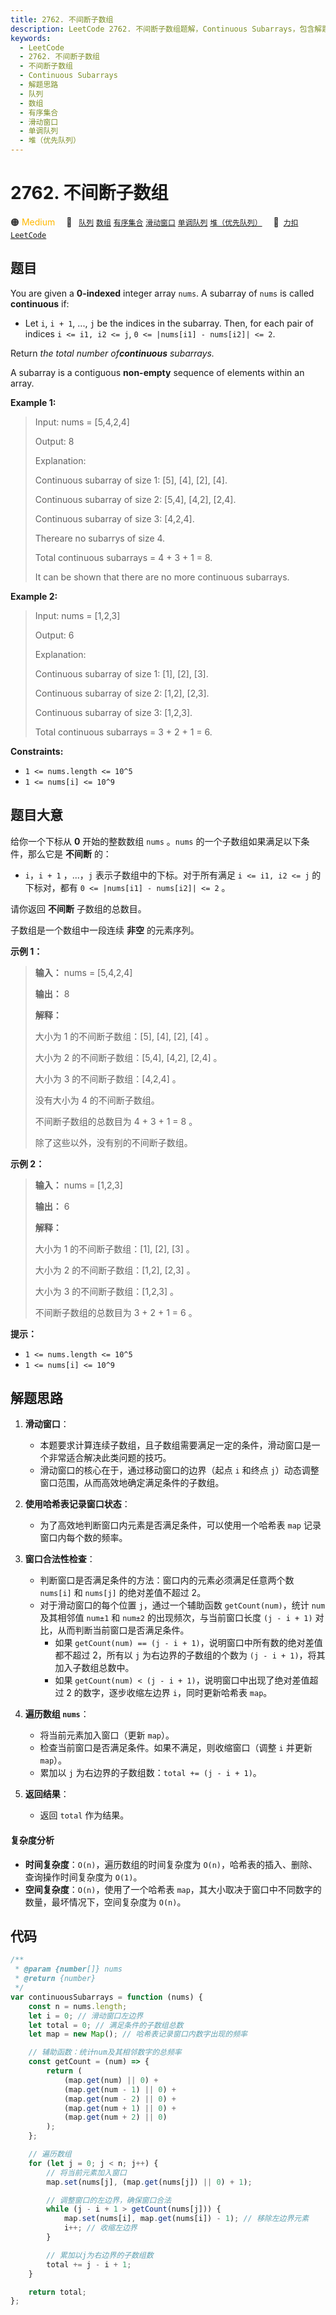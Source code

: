 ```yaml
---
title: 2762. 不间断子数组
description: LeetCode 2762. 不间断子数组题解，Continuous Subarrays，包含解题思路、复杂度分析以及完整的 JavaScript 代码实现。
keywords:
  - LeetCode
  - 2762. 不间断子数组
  - 不间断子数组
  - Continuous Subarrays
  - 解题思路
  - 队列
  - 数组
  - 有序集合
  - 滑动窗口
  - 单调队列
  - 堆（优先队列）
---
```


# 2762. 不间断子数组

🟠 <font color=#ffb800>Medium</font>&emsp; 🔖&ensp; [`队列`](/tag/queue.md) [`数组`](/tag/array.md) [`有序集合`](/tag/ordered-set.md) [`滑动窗口`](/tag/sliding-window.md) [`单调队列`](/tag/monotonic-queue.md) [`堆（优先队列）`](/tag/heap-priority-queue.md)&emsp; 🔗&ensp;[`力扣`](https://leetcode.cn/problems/continuous-subarrays) [`LeetCode`](https://leetcode.com/problems/continuous-subarrays)

## 题目

You are given a **0-indexed** integer array `nums`. A subarray of `nums` is
called **continuous** if:

- Let `i`, `i + 1`, ..., `j` be the indices in the subarray. Then, for each pair of indices `i <= i1, i2 <= j`, `0 <= |nums[i1] - nums[i2]| <= 2`.

Return _the total number of**continuous** subarrays._

A subarray is a contiguous **non-empty** sequence of elements within an array.

**Example 1:**

> Input: nums = [5,4,2,4]
>
> Output: 8
>
> Explanation:
>
> Continuous subarray of size 1: [5], [4], [2], [4].
>
> Continuous subarray of size 2: [5,4], [4,2], [2,4].
>
> Continuous subarray of size 3: [4,2,4].
>
> Thereare no subarrys of size 4.
>
> Total continuous subarrays = 4 + 3 + 1 = 8.
>
> It can be shown that there are no more continuous subarrays.

**Example 2:**

> Input: nums = [1,2,3]
>
> Output: 6
>
> Explanation:
>
> Continuous subarray of size 1: [1], [2], [3].
>
> Continuous subarray of size 2: [1,2], [2,3].
>
> Continuous subarray of size 3: [1,2,3].
>
> Total continuous subarrays = 3 + 2 + 1 = 6.

**Constraints:**

- `1 <= nums.length <= 10^5`
- `1 <= nums[i] <= 10^9`

## 题目大意

给你一个下标从 **0** 开始的整数数组 `nums` 。`nums` 的一个子数组如果满足以下条件，那么它是 **不间断** 的：

- `i`，`i + 1` ，...，`j` 表示子数组中的下标。对于所有满足 `i <= i1, i2 <= j` 的下标对，都有 `0 <= |nums[i1] - nums[i2]| <= 2` 。

请你返回 **不间断** 子数组的总数目。

子数组是一个数组中一段连续 **非空** 的元素序列。

**示例 1：**

> **输入：** nums = [5,4,2,4]
>
> **输出：** 8
>
> **解释：**
>
> 大小为 1 的不间断子数组：[5], [4], [2], [4] 。
>
> 大小为 2 的不间断子数组：[5,4], [4,2], [2,4] 。
>
> 大小为 3 的不间断子数组：[4,2,4] 。
>
> 没有大小为 4 的不间断子数组。
>
> 不间断子数组的总数目为 4 + 3 + 1 = 8 。
>
> 除了这些以外，没有别的不间断子数组。

**示例 2：**

> **输入：** nums = [1,2,3]
>
> **输出：** 6
>
> **解释：**
>
> 大小为 1 的不间断子数组：[1], [2], [3] 。
>
> 大小为 2 的不间断子数组：[1,2], [2,3] 。
>
> 大小为 3 的不间断子数组：[1,2,3] 。
>
> 不间断子数组的总数目为 3 + 2 + 1 = 6 。

**提示：**

- `1 <= nums.length <= 10^5`
- `1 <= nums[i] <= 10^9`

## 解题思路

1. **滑动窗口**：

   - 本题要求计算连续子数组，且子数组需要满足一定的条件，滑动窗口是一个非常适合解决此类问题的技巧。
   - 滑动窗口的核心在于，通过移动窗口的边界（起点 `i` 和终点 `j`）动态调整窗口范围，从而高效地确定满足条件的子数组。

2. **使用哈希表记录窗口状态**：

   - 为了高效地判断窗口内元素是否满足条件，可以使用一个哈希表 `map` 记录窗口内每个数的频率。

3. **窗口合法性检查**：

   - 判断窗口是否满足条件的方法：窗口内的元素必须满足任意两个数 `nums[i]` 和 `nums[j]` 的绝对差值不超过 2。
   - 对于滑动窗口的每个位置 `j`，通过一个辅助函数 `getCount(num)`，统计 `num` 及其相邻值 `num±1` 和 `num±2` 的出现频次，与当前窗口长度 `(j - i + 1)` 对比，从而判断当前窗口是否满足条件。
     - 如果 `getCount(num) == (j - i + 1)`，说明窗口中所有数的绝对差值都不超过 2，所有以 `j` 为右边界的子数组的个数为 `(j - i + 1)`，将其加入子数组总数中。
     - 如果 `getCount(num) < (j - i + 1)`，说明窗口中出现了绝对差值超过 2 的数字，逐步收缩左边界 `i`，同时更新哈希表 `map`。

4. **遍历数组 `nums`**：

   - 将当前元素加入窗口（更新 `map`）。
   - 检查当前窗口是否满足条件。如果不满足，则收缩窗口（调整 `i` 并更新 `map`）。
   - 累加以 `j` 为右边界的子数组数：`total += (j - i + 1)`。

5. **返回结果**：
   - 返回 `total` 作为结果。

#### 复杂度分析

- **时间复杂度**：`O(n)`，遍历数组的时间复杂度为 `O(n)`，哈希表的插入、删除、查询操作时间复杂度为 `O(1)`。
- **空间复杂度**：`O(n)`，使用了一个哈希表 `map`，其大小取决于窗口中不同数字的数量，最坏情况下，空间复杂度为 `O(n)`。

## 代码

```javascript
/**
 * @param {number[]} nums
 * @return {number}
 */
var continuousSubarrays = function (nums) {
	const n = nums.length;
	let i = 0; // 滑动窗口左边界
	let total = 0; // 满足条件的子数组总数
	let map = new Map(); // 哈希表记录窗口内数字出现的频率

	// 辅助函数：统计num及其相邻数字的总频率
	const getCount = (num) => {
		return (
			(map.get(num) || 0) +
			(map.get(num - 1) || 0) +
			(map.get(num - 2) || 0) +
			(map.get(num + 1) || 0) +
			(map.get(num + 2) || 0)
		);
	};

	// 遍历数组
	for (let j = 0; j < n; j++) {
		// 将当前元素加入窗口
		map.set(nums[j], (map.get(nums[j]) || 0) + 1);

		// 调整窗口的左边界，确保窗口合法
		while (j - i + 1 > getCount(nums[j])) {
			map.set(nums[i], map.get(nums[i]) - 1); // 移除左边界元素
			i++; // 收缩左边界
		}

		// 累加以j为右边界的子数组数
		total += j - i + 1;
	}

	return total;
};
```
